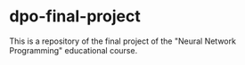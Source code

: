 # dpo-final-project
This is a repository of the final project of the "Neural Network Programming" educational course. 

